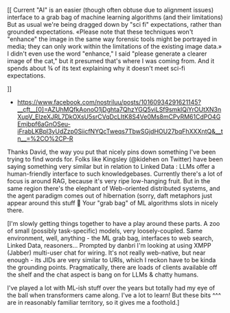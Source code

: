 [[
Current "AI" is an easier (though often obtuse due to alignment issues) interface to a grab bag of machine learning algorithms (and their limitations)
But as usual we're being dragged down by "sci fi" expectations, rather than grounded expectations.
«Please note that these techniques won't "enhance" the image in the same way forensic tools might be portrayed in media; they can only work within the limitations of the existing image data.»
I didn't even use the word "enhance," I said "please generate a clearer image of the cat," but it presumed that's where I was coming from.
And it spends about ¾ of its text explaining why it doesn't meet sci-fi expectations.

]]

- https://www.facebook.com/nostriluu/posts/10160934291621145?__cft__[0]=AZUhMQfkAonoO1jDghta7QhzYGQ5viLSf9smklQiYrOUtXN3nXupV_ElzeXJRL7DkOXsU5srCVqDcLItK8S4Ve0Ms8mCPvRM61CdPO4GEmjbpf6aGnOSeu-iFrabLKBpl3yUdZzp0SiicfNYQcTweqs7TbwSGjdHOU27bqFhXXXntQ&__tn__=%2CO%2CP-R

Thanks David, the way you put that nicely pins down something I've been trying to find words for.
Folks like Kingsley (@kidehen on Twitter) have been saying something very similar but in relation to Linked Data : LLMs offer a human-friendly interface to such knowledgebases. Currently there's a lot of focus is around RAG, because it's very ripe low-hanging fruit. But in the same region there's the elephant of Web-oriented distributed systems, and the agent paradigm comes out of hibernation (sorry, daft metaphors just appear around this stuff 🙂
Your "grab bag" of ML algorithms slots in nicely there.

[I'm slowly getting things together to have a play around these parts. A zoo of small (possibly task-specific) models, very loosely-coupled. Same environment, well, anything - the ML grab bag, interfaces to web search, Linked Data, reasoners... Prompted by danbri I'm looking at using XMPP (Jabber) multi-user chat for wiring. It's not really web-native, but near enough - its JIDs are very similar to URIs, which I reckon have to be kinda the grounding points. Pragmatically, there are loads of clients available off the shelf and the chat aspect is bang on for LLMs & chatty humans.

I've played a lot with ML-ish stuff over the years but totally had my eye of the ball when transformers came along. I've a lot to learn! But these bits ^^^ are in reasonably familiar territory, so it gives me a foothold.]
